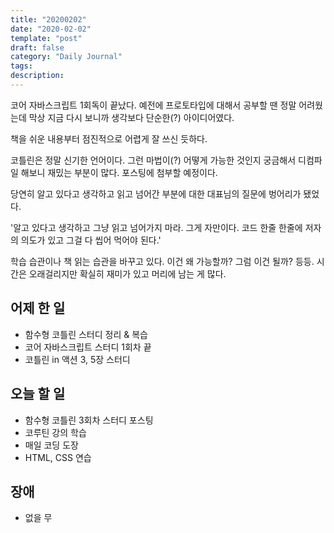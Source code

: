 ```yaml
---
title: "20200202"
date: "2020-02-02"
template: "post"
draft: false
category: "Daily Journal"
tags:
description:
---
```


코어 자바스크립트 1회독이 끝났다.
예전에 프로토타입에 대해서 공부할 땐 정말 어려웠는데
막상 지금 다시 보니까 생각보다 단순한(?) 아이디어였다.

책을 쉬운 내용부터 점진적으로 어렵게 잘 쓰신 듯하다.

코틀린은 정말 신기한 언어이다.
그런 마법이(?) 어떻게 가능한 것인지 궁금해서 디컴파일 해보니
재밌는 부분이 많다. 포스팅에 첨부할 예정이다.

당연히 알고 있다고 생각하고 읽고 넘어간 부분에 대한
대표님의 질문에 벙어리가 됐었다.

'알고 있다고 생각하고 그냥 읽고 넘어가지 마라. 그게 자만이다.
코드 한줄 한줄에 저자의 의도가 있고 그걸 다 씹어 먹어야 된다.'

학습 습관이나 책 읽는 습관을 바꾸고 있다.
이건 왜 가능할까? 그럼 이건 될까? 등등.
시간은 오래걸리지만 확실히 재미가 있고 머리에 남는 게 많다.

## 어제 한 일

* 함수형 코틀린 스터디 정리 & 복습
* 코어 자바스크립트 스터디 1회차 끝
* 코틀린 in 액션 3, 5장 스터디

## 오늘 할 일

* 함수형 코틀린 3회차 스터디 포스팅
* 코루틴 강의 학습
* 매일 코딩 도장
* HTML, CSS 연습

## 장애

* 없을 무

